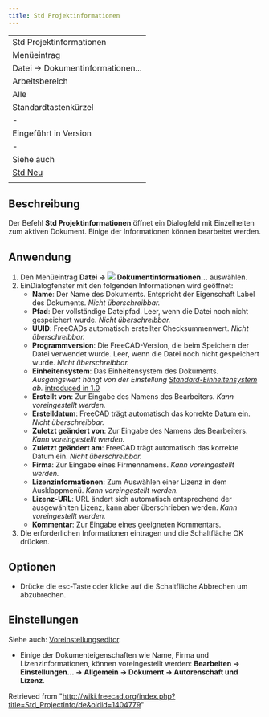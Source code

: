 ```yaml
---
title: Std Projektinformationen
---
```


|                                     |
| ----------------------------------- |
| Std Projektinformationen            |
| Menüeintrag                         |
| Datei → Dokumentinformationen...    |
| Arbeitsbereich                      |
| Alle                                |
| Standardtastenkürzel                |
| -                                   |
| Eingeführt in Version               |
| -                                   |
| Siehe auch                          |
| [Std Neu](/Std_New/de "Std New/de") |
|                                     |

## Beschreibung

Der Befehl **Std Projektinformationen** öffnet ein Dialogfeld mit Einzelheiten zum aktiven Dokument. Einige der Informationen können bearbeitet werden.

## Anwendung

1. Den Menüeintrag **Datei → ![](/images/Std_ProjectInfo.svg) Dokumentinformationen...** auswählen.
2. EinDialogfenster mit den folgenden Informationen wird geöffnet:
   - **Name**: Der Name des Dokuments. Entspricht der Eigenschaft Label des Dokuments. _Nicht überschreibbar._
   - **Pfad**: Der vollständige Dateipfad. Leer, wenn die Datei noch nicht gespeichert wurde. _Nicht überschreibbar._
   - **UUID**: FreeCADs automatisch erstellter Checksummenwert. _Nicht überschreibbar._
   - **Programmversion**: Die FreeCAD-Version, die beim Speichern der Datei verwendet wurde. Leer, wenn die Datei noch nicht gespeichert wurde. _Nicht überschreibbar._
   - **Einheitensystem**: Das Einheitensystem des Dokuments. _Ausgangswert hängt von der Einstellung [Standard-Einheitensystem](/Preferences_Editor#Allgemein_2 "Preferences Editor") ab._ [introduced in 1.0](/Release_notes_1.0 "Release notes 1.0")
   - **Erstellt von**: Zur Eingabe des Namens des Bearbeiters. _Kann voreingestellt werden._
   - **Erstelldatum**: FreeCAD trägt automatisch das korrekte Datum ein. _Nicht überschreibbar._
   - **Zuletzt geändert von**: Zur Eingabe des Namens des Bearbeiters. _Kann voreingestellt werden._
   - **Zuletzt geändert am**: FreeCAD trägt automatisch das korrekte Datum ein. _Nicht überschreibbar._
   - **Firma**: Zur Eingabe eines Firmennamens. _Kann voreingestellt werden._
   - **Lizenzinformationen**: Zum Auswählen einer Lizenz in dem Ausklappmenü. _Kann voreingestellt werden._
   - **Lizenz-URL**: URL ändert sich automatisch entsprechend der ausgewählten Lizenz, kann aber überschrieben werden. _Kann voreingestellt werden._
   - **Kommentar**: Zur Eingabe eines geeigneten Kommentars.
3. Die erforderlichen Informationen eintragen und die Schaltfläche OK drücken.

## Optionen

- Drücke die esc-Taste oder klicke auf die Schaltfläche Abbrechen um abzubrechen.

## Einstellungen

Siehe auch: [Voreinstellungseditor](/Preferences_Editor/de "Preferences Editor/de").

- Einige der Dokumenteigenschaften wie Name, Firma und Lizenzinformationen, können voreingestellt werden: **Bearbeiten → Einstellungen... → Allgemein → Dokument → Autorenschaft und Lizenz**.

Retrieved from "<http://wiki.freecad.org/index.php?title=Std_ProjectInfo/de&oldid=1404779>"
